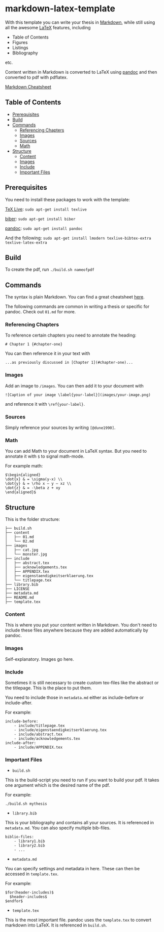 # markdown-latex-template

With this template you can write your thesis in [Markdown](http://daringfireball.net/projects/markdown/), while still using all the awesome [LaTeX](http://www.latex-project.org/) features, including

- Table of Contents
- Figures
- Listings
- Bibliography

etc.

Content written in Markdown is converted to LaTeX using [pandoc](http://johnmacfarlane.net/pandoc/) and then converted to pdf with pdflatex.

[Markdown Cheatsheet](https://github.com/adam-p/markdown-here/wiki/Markdown-Cheatsheet)

## Table of Contents

* [Prerequisites](#prerequisites)
* [Build](#build)
* [Commands](#commands)
    * [Referencing Chapters](#referencing-chapters)
    * [Images](#images)
    * [Sources](#sources)
    * [Math](#math)
* [Structure](#structure)
    - [Content](#content)
    - [Images](#images)
    - [Include](#include)
    - [Important Files](#important-files)

## Prerequisites

You need to install these packages to work with the template:

[TeX Live](https://www.tug.org/texlive/):
`sudo apt-get install texlive`

[biber](http://biblatex-biber.sourceforge.net/):
`sudo apt-get install biber`

[pandoc](http://johnmacfarlane.net/pandoc/):
`sudo apt-get install pandoc`

And the following:
`sudo apt-get install lmodern texlive-bibtex-extra texlive-latex-extra`

## Build

To create the pdf, run
```./build.sh nameofpdf```

## Commands

The syntax is plain Markdown. You can find a great cheatsheet [here](https://github.com/adam-p/markdown-here/wiki/Markdown-Cheatsheet). 

The following commands are common in writing a thesis or specific for pandoc. Check out `01.md` for more.

### Referencing Chapters

To reference certain chapters you need to annotate the heading:

`# Chapter 1 {#chapter-one}`

You can then reference it in your text with 

`...as previously discussed in [Chapter 1](#chapter-one)...`

### Images

Add an image to `/images`. You can then add it to your document with

`![Caption of your image \label{your-label}](images/your-image.png)`

and reference it with `\ref{your-label}`.

### Sources

Simply reference your sources by writing `[@dune1990]`.

### Math

You can add Math to your document in LaTeX syntax. But you need to annotate it with `$` to signal math-mode.

For example math:

```
$\begin{aligned}
\dot{x} & = \sigma(y-x) \\
\dot{y} & = \rho x – y – xz \\
\dot{z} & = -\beta z + xy
\end{aligned}$
```

## Structure

This is the folder structure:

```
├── build.sh
├── content
│   ├── 01.md
│   └── 02.md
├── images
│   ├── cat.jpg
│   └── monster.jpg
├── include
│   ├── abstract.tex
│   ├── acknowledgements.tex
│   ├── APPENDIX.tex
│   ├── eigenstaendigkeitserklaerung.tex
│   └── titlepage.tex
├── library.bib
├── LICENSE
├── metadata.md
├── README.md
├── template.tex
```

### Content

This is where you put your content written in Markdown. You don't need to include these files anywhere because they are added automatically by pandoc.

### Images

Self-explanatory. Images go here.

### Include

Sometimes it is still necessary to create custom tex-files like the abstract or the titlepage. This is the place to put them.

You need to include those in `metadata.md` either as include-before or include-after.

For example:
```
include-before:
    - include/titlepage.tex
    - include/eigenstaendigkeitserklaerung.tex
    - include/abstract.tex
    - include/acknowledgements.tex
include-after:
    - include/APPENDIX.tex
```

### Important Files

- `build.sh`

This is the build-script you need to run if you want to build your pdf. It takes one argument which is the desired name of the pdf.

For example:
```
./build.sh mythesis
```

- `library.bib`

This is your bibliography and contains all your sources. It is referenced in `metadata.md`. You can also specify multiple bib-files.

```
biblio-files: 
    - library1.bib
    - library2.bib
    - ...
```

- `metadata.md`

You can specify settings and metadata in here. These can then be accessed in `template.tex`.

For example:

```
$for(header-includes)$
  $header-includes$
$endfor$
```

- `template.tex`

This is the most important file. pandoc uses the `template.tex` to convert markdown into LaTeX. It is referenced in `build.sh`.


